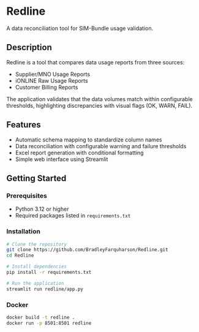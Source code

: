 # Redline

A data reconciliation tool for SIM-Bundle usage validation.

## Description

Redline is a tool that compares data usage reports from three sources:
- Supplier/MNO Usage Reports
- iONLINE Raw Usage Reports 
- Customer Billing Reports

The application validates that the data volumes match within configurable thresholds, highlighting discrepancies with visual flags (OK, WARN, FAIL).

## Features

- Automatic schema mapping to standardize column names
- Data reconciliation with configurable warning and failure thresholds
- Excel report generation with conditional formatting
- Simple web interface using Streamlit

## Getting Started

### Prerequisites
- Python 3.12 or higher
- Required packages listed in `requirements.txt`

### Installation

```bash
# Clone the repository
git clone https://github.com/BradleyFarquharson/Redline.git
cd Redline

# Install dependencies
pip install -r requirements.txt

# Run the application
streamlit run redline/app.py
```

### Docker
```bash
docker build -t redline .
docker run -p 8501:8501 redline
``` 